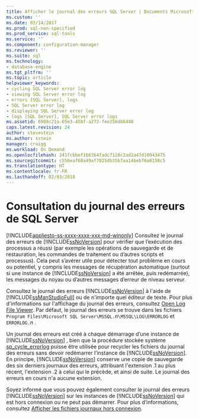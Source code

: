 ```yaml
---
title: Afficher le journal des erreurs SQL Server | Documents Microsoft
ms.custom: ''
ms.date: 03/14/2017
ms.prod: sql-non-specified
ms.prod_service: sql-tools
ms.service: ''
ms.component: configuration-manager
ms.reviewer: ''
ms.suite: sql
ms.technology:
- database-engine
ms.tgt_pltfrm: ''
ms.topic: article
helpviewer_keywords:
- cycling SQL Server error log
- viewing SQL Server error log
- errors [SQL Server], logs
- SQL Server error log
- displaying SQL Server error log
- logs [SQL Server], SQL Server error logs
ms.assetid: 6908c21a-65e3-458f-a272-fee256d86448
caps.latest.revision: 24
author: stevestein
ms.author: sstein
manager: craigg
ms.workload: On Demand
ms.openlocfilehash: 241fcbbef1663b4fadc7128c2ad2a47d10943475
ms.sourcegitcommit: c556eaf60a49af7025db35b7aa14beb76a8158c5
ms.translationtype: HT
ms.contentlocale: fr-FR
ms.lasthandoff: 02/03/2018
---
```

# <a name="viewing-the-sql-server-error-log"></a>Consultation du journal des erreurs de SQL Server
[!INCLUDE[appliesto-ss-xxxx-xxxx-xxx-md-winonly](../../includes/appliesto-ss-xxxx-xxxx-xxx-md-winonly.md)]
Consultez le journal des erreurs de [!INCLUDE[ssNoVersion](../../includes/ssnoversion-md.md)] pour vérifier que l’exécution des processus a réussi (par exemple les opérations de sauvegarde et de restauration, les commandes de traitement ou d’autres scripts et processus). Cela peut s’avérer utile pour détecter tout problème en cours ou potentiel, y compris les messages de récupération automatique (surtout si une instance de [!INCLUDE[ssNoVersion](../../includes/ssnoversion-md.md)] a été arrêtée, puis redémarrée), les messages du noyau ou d’autres messages d’erreur de niveau serveur.  
  
 Consultez le journal des erreurs [!INCLUDE[ssNoVersion](../../includes/ssnoversion-md.md)] à l'aide de [!INCLUDE[ssManStudioFull](../../includes/ssmanstudiofull-md.md)] ou de n'importe quel éditeur de texte. Pour plus d'informations sur l'affichage du journal des erreurs, consultez [Open Log File Viewer](../../relational-databases/logs/open-log-file-viewer.md). Par défaut, le journal des erreurs se trouve dans les fichiers `Program Files\Microsoft SQL Server\MSSQL.`*n*`\MSSQL\LOG\ERRORLOG` et `ERRORLOG.`*n* .  
  
 Un journal des erreurs est créé à chaque démarrage d’une instance de [!INCLUDE[ssNoVersion](../../includes/ssnoversion-md.md)] , bien que la procédure stockée système [sp_cycle_errorlog](../../relational-databases/system-stored-procedures/sp-cycle-errorlog-transact-sql.md) puisse être utilisée pour recycler les fichiers du journal des erreurs sans devoir redémarrer l’instance de [!INCLUDE[ssNoVersion](../../includes/ssnoversion-md.md)]. En principe, [!INCLUDE[ssNoVersion](../../includes/ssnoversion-md.md)] conserve une copie de sauvegarde des six derniers journaux des erreurs, attribuant l'extension .1 au plus récent, l'extension .2 à celui qui le précède, et ainsi de suite. Le journal des erreurs en cours n'a aucune extension.  
  
 Soyez informé que vous pouvez également consulter le journal des erreurs [!INCLUDE[ssNoVersion](../../includes/ssnoversion-md.md)] sur les instances de [!INCLUDE[ssNoVersion](../../includes/ssnoversion-md.md)] qui est hors connexion ou ne peut pas démarrer. Pour plus d’informations, consultez [Afficher les fichiers journaux hors connexion](../../relational-databases/logs/view-offline-log-files.md).  
  
  
